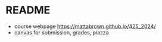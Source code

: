 # README
- course webpage https://mattabrown.github.io/425_2024/
- canvas for submission, grades, piazza